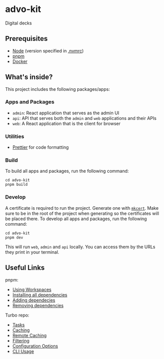 # advo-kit

Digital decks

## Prerequisites

- [Node](https://nodejs.org) (version specified in [.nvmrc](./.nvmrc))
- [pnpm](https://pnpm.io/)
- [Docker](https://www.docker.com/)

## What's inside?

This project includes the following packages/apps:

### Apps and Packages

- `admin`: React application that serves as the admin UI
- `api`: API that serves both the `admin` and `web` applications and their APIs
- `web`: A React application that is the client for browser

### Utilities

- [Prettier](https://prettier.io) for code formatting

### Build

To build all apps and packages, run the following command:

```
cd advo-kit
pnpm build
```

### Develop

A certificate is required to run the project. Generate one with [`mkcert`](https://github.com/FiloSottile/mkcert). Make sure to be in the root of the project when generating so the certificates will be placed there. To develop all apps and packages, run the following command:

```
cd advo-kit
pnpm dev
```

This will run `web`, `admin` and `api` locally. You can access them by the URLs they print in your terminal.

## Useful Links

pnpm:

- [Using Workspaces](https://pnpm.io/workspaces)
- [Installing all dependencies](https://pnpm.io/cli/install)
- [Adding dependecies](https://pnpm.io/cli/add)
- [Removing dependencies](https://pnpm.io/cli/remove)

Turbo repo:

- [Tasks](https://turbo.build/repo/docs/core-concepts/monorepos/running-tasks)
- [Caching](https://turbo.build/repo/docs/core-concepts/caching)
- [Remote Caching](https://turbo.build/repo/docs/core-concepts/remote-caching)
- [Filtering](https://turbo.build/repo/docs/core-concepts/monorepos/filtering)
- [Configuration Options](https://turbo.build/repo/docs/reference/configuration)
- [CLI Usage](https://turbo.build/repo/docs/reference/command-line-reference)
